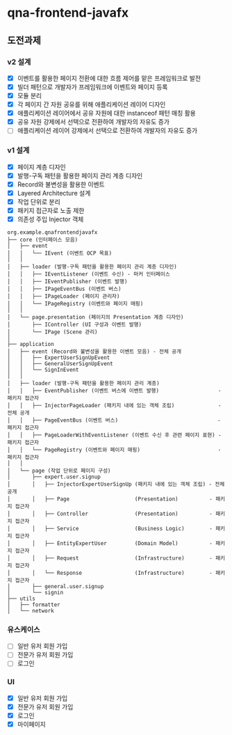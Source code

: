 # qna-frontend-javafx
## 도전과제
### v2 설계
- [x] 이벤트를 활용한 페이지 전환에 대한 흐름 제어를 맡은 프레임워크로 발전
- [x] 빌더 패턴으로 개발자가 프레임워크에 이벤트와 페이지 등록 
- [x] 모듈 분리 
- [x] 각 페이지 간 자원 공유를 위해 애플리케이션 레이어 디자인    
- [x] 애플리케이션 레이어에서 공유 자원에 대한 instanceof 패턴 매칭 활용
- [x] 공유 자원 강제에서 선택으로 전환하여 개발자의 자유도 증가 
- [ ] 애플리케이션 레이어 강제에서 선택으로 전환하여 개발자의 자유도 증가 

### v1 설계
- [x] 페이지 계층 디자인
- [x] 발행-구독 패턴을 활용한 페이지 관리 계층 디자인
- [x] Record와 불변성을 활용한 이벤트
- [x] Layered Architecture 설계
- [x] 작업 단위로 분리
- [x] 패키지 접근자로 노출 제한
- [x] 의존성 주입 Injector 객체 

```
org.example.qnafrontendjavafx
├── core (인터페이스 모음)
│   ├── event  
│   │   └── IEvent (이벤트 OCP 목표)
│   │
│   ├── loader (발행-구독 패턴을 활용한 페이지 관리 계층 디자인)  
│   │   ├── IEventListener (이벤트 수신) - 마커 인터페이스
│   │   ├── IEventPublisher (이벤트 발행)
│   │   ├── IPageEventBus (이벤트 버스)
│   │   ├── IPageLoader (페이지 관리자)
│   │   └── IPageRegistry (이벤트와 페이지 매핑)
│   │ 
│   └── page.presentation (페이지의 Presentation 계층 디자인) 
│       ├── IController (UI 구성과 이벤트 발행)
│       └── IPage (Scene 관리)
│
├── application
│   ├── event (Record와 불변성을 활용한 이벤트 모음) - 전체 공개
│   │   ├── ExpertUserSignUpEvent
│   │   ├── GeneralUserSignUpEvent
│   │   └── SignInEvent
│   │
│   ├── loader (발행-구독 패턴을 활용한 페이지 관리 계층)
│   │   ├── EventPublisher (이벤트 버스에 이벤트 발행)                   - 패키지 접근자 
│   │   ├── InjectorPageLoader (패키지 내에 있는 객체 조립)              - 전체 공개 
│   │   ├── PageEventBus (이벤트 버스)                                - 패키지 접근자 
│   │   ├── PageLoaderWithEventListener (이벤트 수신 후 관련 페이지 표현) - 패키지 접근자 
│   │   └── PageRegistry (이벤트와 페이지 매핑)                         - 패키지 접근자 
│   │ 
│   └── page (작업 단위로 페이지 구성)
│       ├── expert.user.signup 
│       │   ├── InjectorExpertUserSignUp (패키지 내에 있는 객체 조립) - 전체 공개
│       │   ├── Page                     (Presentation)          - 패키지 접근자 
│       │   ├── Controller               (Presentation)          - 패키지 접근자 
│       │   ├── Service                  (Business Logic)        - 패키지 접근자 
│       │   ├── EntityExpertUser         (Domain Model)          - 패키지 접근자 
│       │   ├── Request                  (Infrastructure)        - 패키지 접근자 
│       │   └── Response                 (Infrastructure)        - 패키지 접근자 
│       ├── general.user.signup
│       └── signin 
├── utils
│   ├── formatter 
│   └── network
```

### 유스케이스
- [ ] 일반 유저 회원 가입 
- [ ] 전문가 유저 회원 가입  
- [ ] 로그인 

### UI 
- [x] 일반 유저 회원 가입
- [x] 전문가 유저 회원 가입
- [x] 로그인 
- [x] 마이페이지 
